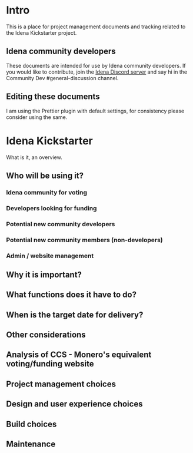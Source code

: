 # Intro

This is a place for project management documents and tracking related to the Idena Kickstarter project.

## Idena community developers

These documents are intended for use by Idena community developers.
If you would like to contribute, join the [Idena Discord server](https://discord.gg/cyWs66H) and say hi in the Community Dev #general-discussion channel.

## Editing these documents

I am using the Prettier plugin with default settings, for consistency please consider using the same.

# Idena Kickstarter

What is it, an overview.

## Who will be using it?

### Idena community for voting

### Developers looking for funding

### Potential new community developers

### Potential new community members (non-developers)

### Admin / website management

## Why it is important?

## What functions does it have to do?

## When is the target date for delivery?

## Other considerations

## Analysis of CCS - Monero's equivalent voting/funding website

## Project management choices

## Design and user experience choices

## Build choices

## Maintenance
